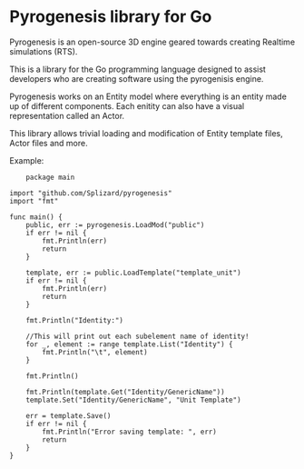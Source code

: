# Pyrogenesis library for Go

Pyrogenesis is an open-source 3D engine geared towards creating Realtime simulations (RTS).

This is a library for the Go programming language designed to assist developers who are creating software using the pyrogenisis engine.

Pyrogenesis works on an Entity model where everything is an entity made up of different components. Each enitity can also have a visual representation called an Actor.

This library allows trivial loading and modification of Entity template files, Actor files and more.

Example:
```
	package main
	
import "github.com/Splizard/pyrogenesis"
import "fmt"

func main() {	
	public, err := pyrogenesis.LoadMod("public")
	if err != nil {
		fmt.Println(err)
		return
	}
	
	template, err := public.LoadTemplate("template_unit")
	if err != nil {
		fmt.Println(err)
		return
	}
	
	fmt.Println("Identity:")
	
	//This will print out each subelement name of identity!
	for _, element := range template.List("Identity") {
		fmt.Println("\t", element)
	}
	
	fmt.Println()

	fmt.Println(template.Get("Identity/GenericName"))	
	template.Set("Identity/GenericName", "Unit Template")
	
	err = template.Save()
	if err != nil {
		fmt.Println("Error saving template: ", err)
		return
	}
}
```
